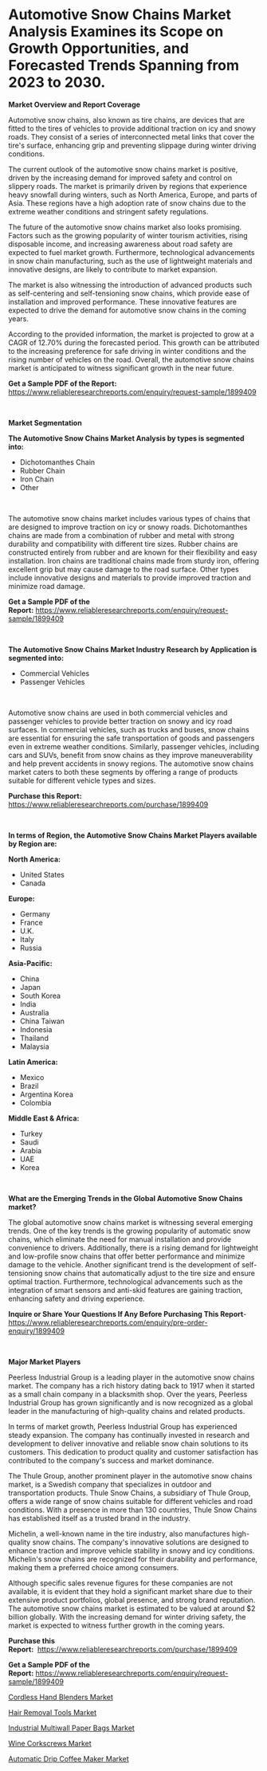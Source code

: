 <p><h1>Automotive Snow Chains Market Analysis Examines its Scope on Growth Opportunities, and Forecasted Trends Spanning from 2023 to 2030.</h1></p><p><strong>Market Overview and Report Coverage</strong></p>
<p><p>Automotive snow chains, also known as tire chains, are devices that are fitted to the tires of vehicles to provide additional traction on icy and snowy roads. They consist of a series of interconnected metal links that cover the tire's surface, enhancing grip and preventing slippage during winter driving conditions.</p><p>The current outlook of the automotive snow chains market is positive, driven by the increasing demand for improved safety and control on slippery roads. The market is primarily driven by regions that experience heavy snowfall during winters, such as North America, Europe, and parts of Asia. These regions have a high adoption rate of snow chains due to the extreme weather conditions and stringent safety regulations.</p><p>The future of the automotive snow chains market also looks promising. Factors such as the growing popularity of winter tourism activities, rising disposable income, and increasing awareness about road safety are expected to fuel market growth. Furthermore, technological advancements in snow chain manufacturing, such as the use of lightweight materials and innovative designs, are likely to contribute to market expansion.</p><p>The market is also witnessing the introduction of advanced products such as self-centering and self-tensioning snow chains, which provide ease of installation and improved performance. These innovative features are expected to drive the demand for automotive snow chains in the coming years.</p><p>According to the provided information, the market is projected to grow at a CAGR of 12.70% during the forecasted period. This growth can be attributed to the increasing preference for safe driving in winter conditions and the rising number of vehicles on the road. Overall, the automotive snow chains market is anticipated to witness significant growth in the near future.</p></p>
<p><strong>Get a Sample PDF of the Report:</strong> <a href="https://www.reliableresearchreports.com/enquiry/request-sample/1899409">https://www.reliableresearchreports.com/enquiry/request-sample/1899409</a></p>
<p>&nbsp;</p>
<p><strong>Market Segmentation</strong></p>
<p><strong>The Automotive Snow Chains Market Analysis by types is segmented into:</strong></p>
<p><ul><li>Dichotomanthes Chain</li><li>Rubber Chain</li><li>Iron Chain</li><li>Other</li></ul></p>
<p>&nbsp;</p>
<p><p>The automotive snow chains market includes various types of chains that are designed to improve traction on icy or snowy roads. Dichotomanthes chains are made from a combination of rubber and metal with strong durability and compatibility with different tire sizes. Rubber chains are constructed entirely from rubber and are known for their flexibility and easy installation. Iron chains are traditional chains made from sturdy iron, offering excellent grip but may cause damage to the road surface. Other types include innovative designs and materials to provide improved traction and minimize road damage.</p></p>
<p><strong>Get a Sample PDF of the Report:</strong>&nbsp;<a href="https://www.reliableresearchreports.com/enquiry/request-sample/1899409">https://www.reliableresearchreports.com/enquiry/request-sample/1899409</a></p>
<p>&nbsp;</p>
<p><strong>The Automotive Snow Chains Market Industry Research by Application is segmented into:</strong></p>
<p><ul><li>Commercial Vehicles</li><li>Passenger Vehicles</li></ul></p>
<p>&nbsp;</p>
<p><p>Automotive snow chains are used in both commercial vehicles and passenger vehicles to provide better traction on snowy and icy road surfaces. In commercial vehicles, such as trucks and buses, snow chains are essential for ensuring the safe transportation of goods and passengers even in extreme weather conditions. Similarly, passenger vehicles, including cars and SUVs, benefit from snow chains as they improve maneuverability and help prevent accidents in snowy regions. The automotive snow chains market caters to both these segments by offering a range of products suitable for different vehicle types and sizes.</p></p>
<p><strong>Purchase this Report:</strong>&nbsp; <a href="https://www.reliableresearchreports.com/purchase/1899409">https://www.reliableresearchreports.com/purchase/1899409</a></p>
<p>&nbsp;</p>
<p><strong>In terms of Region, the Automotive Snow Chains Market Players available by Region are:</strong></p>
<p>
    <p> <strong> North America: </strong>
        <ul>
            <li>United States</li>
            <li>Canada</li>
        </ul>
        </p> 
    <p> <strong> Europe: </strong>
        <ul>
            <li>Germany</li>
            <li>France</li>
            <li>U.K.</li>
            <li>Italy</li>
            <li>Russia</li>
        </ul>
        </p> 
    <p> <strong> Asia-Pacific: </strong>
        <ul>
            <li>China</li>
            <li>Japan</li>
            <li>South Korea</li>
            <li>India</li>
            <li>Australia</li>
            <li>China Taiwan</li>
            <li>Indonesia</li>
            <li>Thailand</li>
            <li>Malaysia</li>
        </ul>
        </p> 
    <p> <strong> Latin America: </strong>
        <ul>
            <li>Mexico</li>
            <li>Brazil</li>
            <li>Argentina Korea</li>
            <li>Colombia</li>
        </ul>
        </p> 
    <p> <strong> Middle East & Africa: </strong>
        <ul>
            <li>Turkey</li>
            <li>Saudi</li>
            <li>Arabia</li>
            <li>UAE</li>
            <li>Korea</li>
        </ul>
    </p>
    </p>
<p>&nbsp;</p>
<p><strong>What are the Emerging Trends in the Global Automotive Snow Chains market?</strong></p>
<p><p>The global automotive snow chains market is witnessing several emerging trends. One of the key trends is the growing popularity of automatic snow chains, which eliminate the need for manual installation and provide convenience to drivers. Additionally, there is a rising demand for lightweight and low-profile snow chains that offer better performance and minimize damage to the vehicle. Another significant trend is the development of self-tensioning snow chains that automatically adjust to the tire size and ensure optimal traction. Furthermore, technological advancements such as the integration of smart sensors and anti-skid features are gaining traction, enhancing safety and driving experience.</p></p>
<p><strong>Inquire or Share Your Questions If Any Before Purchasing This Report</strong>- <a href="https://www.reliableresearchreports.com/enquiry/pre-order-enquiry/1899409">https://www.reliableresearchreports.com/enquiry/pre-order-enquiry/1899409</a></p>
<p>&nbsp;</p>
<p><strong>Major Market Players</strong></p>
<p><p>Peerless Industrial Group is a leading player in the automotive snow chains market. The company has a rich history dating back to 1917 when it started as a small chain company in a blacksmith shop. Over the years, Peerless Industrial Group has grown significantly and is now recognized as a global leader in the manufacturing of high-quality chains and related products.</p><p>In terms of market growth, Peerless Industrial Group has experienced steady expansion. The company has continually invested in research and development to deliver innovative and reliable snow chain solutions to its customers. This dedication to product quality and customer satisfaction has contributed to the company's success and market dominance.</p><p>The Thule Group, another prominent player in the automotive snow chains market, is a Swedish company that specializes in outdoor and transportation products. Thule Snow Chains, a subsidiary of Thule Group, offers a wide range of snow chains suitable for different vehicles and road conditions. With a presence in more than 130 countries, Thule Snow Chains has established itself as a trusted brand in the industry.</p><p>Michelin, a well-known name in the tire industry, also manufactures high-quality snow chains. The company's innovative solutions are designed to enhance traction and improve vehicle stability in snowy and icy conditions. Michelin's snow chains are recognized for their durability and performance, making them a preferred choice among consumers.</p><p>Although specific sales revenue figures for these companies are not available, it is evident that they hold a significant market share due to their extensive product portfolios, global presence, and strong brand reputation. The automotive snow chains market is estimated to be valued at around $2 billion globally. With the increasing demand for winter driving safety, the market is expected to witness further growth in the coming years.</p></p>
<p><strong>Purchase this Report:</strong>&nbsp;&nbsp;<a href="https://www.reliableresearchreports.com/purchase/1899409">https://www.reliableresearchreports.com/purchase/1899409</a></p>
<p></p>
<p><strong>Get a Sample PDF of the Report:</strong>&nbsp;<a href="https://www.reliableresearchreports.com/enquiry/request-sample/1899409">https://www.reliableresearchreports.com/enquiry/request-sample/1899409</a></p>
<p><p><a href="https://medium.com/@elyssablick/cordless-hand-blenders-market-share-evolution-and-market-growth-trends-2023-2030-943fde8ac3f2">Cordless Hand Blenders Market</a></p><p><a href="https://medium.com/@isomjohnson/hair-removal-tools-market-outlook-industry-overview-and-forecast-2023-to-2030-e449e4eb1538">Hair Removal Tools Market</a></p><p><a href="https://medium.com/@toneygrimes2023/industrial-multiwall-paper-bags-market-trends-and-market-analysis-forecasted-for-period-2023-2030-5c26ee67e7aa">Industrial Multiwall Paper Bags Market</a></p><p><a href="https://medium.com/@shanelerde/analyzing-wine-corkscrews-market-global-industry-perspective-and-forecast-2023-to-2030-b81dab65cd9c">Wine Corkscrews Market</a></p><p><a href="https://medium.com/@skylargrant2023/automatic-drip-coffee-maker-market-analysis-its-cagr-market-segmentation-and-global-industry-7a27adf50158">Automatic Drip Coffee Maker Market</a></p></p>